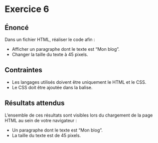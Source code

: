 # Exercice 6

## Énoncé

Dans un fichier HTML, réaliser le code afin :

- Afficher un paragraphe dont le texte est “Mon blog”.
- Changer la taille du texte à 45 pixels.

## Contraintes

- Les langages utilisés doivent être uniquement le HTML et le CSS.
- Le CSS doit être ajoutée dans la balise.

## Résultats attendus

L’ensemble de ces résultats sont visibles lors du chargement de la page HTML au sein de votre navigateur :

- Un paragraphe dont le texte est “Mon blog”.
- La taille du texte est de 45 pixels.